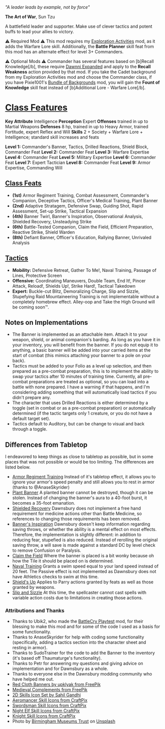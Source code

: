 *"A leader leads by example, not by force"*

**The Art of War**, Sun Tzu

A battlefield leader and supporter. Make use of clever tactics and potent buffs to lead your allies to victory.

⚠️ Required Mod ⚠️
This mod requires my [Exploration Activities](https://steamcommunity.com/sharedfiles/filedetails/?id=3527574947) mod, as it adds the Warfare Lore skill. Additionally, the **Battle Planner** skill feat from this mod has an alternate effect for level 3+ Commanders.

⚠️ Optional Mods ⚠️
Commander has several features based on [b]Recall Knowledge[/b], these require [Dawnni Expanded](https://steamcommunity.com/sharedfiles/filedetails/?id=3163146733) and apply to the **Recall Weakness** action provided by that mod.
If you take the Cadet background from my Exploration Activities mod and choose the Commander class, if you have Pixie1001's [Bundle of Backgrounds](https://steamcommunity.com/sharedfiles/filedetails/?id=3348552008&searchtext=backgrounds) mod, you will gain the **Fount of Knowledge** skill feat instead of [b]Additional Lore - Warfare Lore[/b].

# [Class Features](https://2e.aonprd.com/Classes.aspx?ID=66)
**Key Attribute** Intelligence
**Perception** Expert
**Offenses** trained in up to Martial Weapons
**Defenses** 8 hp, trained in up to Heavy Armor, trained Fortitude, expert Reflex and Will
**Skills** 2 + Society + Warfare Lore + Intelligence; standard skill increases and feats

**Level 1:** Commander's Banner, Tactics, Drilled Reactions, Shield Block, Commander Feat
**Level 2:** Commander Feat
**Level 3:** Warfare Expertise
**Level 4:** Commander Feat
**Level 5:** Military Expertise
**Level 6:** Commander Feat
**Level 7:** Expert Tactician
**Level 8:** Commander Feat
**Level 9:** Armor Expertise, Commanding Will

## [Class Feats](https://2e.aonprd.com/Feats.aspx?Traits=855&values-to=level%3A8&sort=level-asc+name-asc&display=table&columns=pfs+source+rarity+trait+level+prerequisite+summary+spoilers)
* **(1st)** Armor Regiment Training, Combat Assessment, Commander's Companion, Deceptive Tactics, Officer's Medical Training, Plant Banner
* **(2nd)** Adaptive Stratagem, Defensive Swap, Guiding Shot, Rapid Assessment, Set-up Strike, Tactical Expansion
* **(4th)** Banner Twirl, Banner's Inspiration, Observational Analysis, Shielded Recovery, Unsteadying Strike
* **(6th)** Battle-Tested Companion, Claim the Field, Efficient Preparation, Reactive Strike, Shield Warden
* **(8th)** Defiant Banner, Officer's Education, Rallying Banner, Unrivaled Analysis

## [Tactics](https://2e.aonprd.com/Tactics.aspx)
* **Mobility:** Defensive Retreat, Gather To Me!, Naval Training, Passage of Lines, Protective Screen
* **Offensive:** Coordinating Maneuvers, Double Team, End It!, Pincer Attack, Reload!, Shields Up!, Strike Hard!, Tactical Takedown
* **Expert:** Buckle-cut Blitz, Demoralizing Charge, Slip and Sizzle, Stupefying Raid
Mountaineering Training is not implementable without a completely homebrew effect. 
Alley-oop and Take the High Ground will be coming soon™.

## Notes on Implementations
* The Banner is implemented as an attachable item. Attach it to your weapon, shield, or animal companion's barding. As long as you have it in your inventory, you will benefit from the banner. If you do not equip it to anything, a basic banner will be added into your carried items at the start of combat (this mimics attaching your banner to a pole on your back).
* Tactics must be added to your Folio as a level up selection, and then prepared as a pre-combat preparation, this is to implement the ability to swap your tactics after 10 minutes of training time. Currently, all pre-combat preparations are treated as optional, so you can load into a battle with none prepared. I have a warning if that happens, and I'm considering adding something that will automatically load tactics if you didn't prepare any.
* The character that uses Drilled Reactions is either determined by a toggle (set in combat or as a pre-combat preparation) or automatically determined (if the tactic targets only 1 creature, or you do not have a default target set).
* Tactics default to Auditory, but can be change to visual and back through a toggle.

## Differences from Tabletop
I endeavored to keep things as close to tabletop as possible, but in some places that was not possible or would be too limiting. The differences are listed below.
* [Armor Regiment Training](https://2e.aonprd.com/Feats.aspx?ID=7792) Instead of it's tabletop effect, it allows you to ignore your armor's speed penalty and still allows you to rest in armor (thanks to @AnaseSkyrider)
* [Plant Banner](https://2e.aonprd.com/Feats.aspx?ID=7796) A planted banner cannot be destroyed, though it can be stolen. Instead of changing the banner's aura to a 40-foot burst, it becomes a 35-foot emanation.
* [Shielded Recovery](https://2e.aonprd.com/Feats.aspx?ID=7795) Dawnsbury does not implement a free hand requirement for medicine actions other than Battle Medicine, so references to changing those requirements has been removed.
* [Banner's Inspiration](https://2e.aonprd.com/Feats.aspx?ID=7804) Dawnsbury doesn't keep information regarding saving throws, or whether the ability is a mental effect on most effects. Therefore, the implementation is slightly different: in addition to reducing fear, stupefied is also reduced. Instead of rerolling the original saving throw, a will save is made against a standard DC by level check to remove Confusion or Paralysis.
* [Claim the Field](https://2e.aonprd.com/Feats.aspx?ID=7809) Where the banner is placed is a bit wonky because oh how the Tile it should be placed on is determined.
* [Naval Training](https://2e.aonprd.com/Tactics.aspx?ID=4) Grants a swim speed equal to your land speed instead of 20 feet. The Passive effect is not implemented as Dawnsbury does not have Athletics checks to swim at this time.
* [Shield's Up](https://2e.aonprd.com/Tactics.aspx?ID=12) Applies to Parry actions granted by feats as well as those granted by weapons.
* [Slip and Sizzle](https://2e.aonprd.com/Tactics.aspx?ID=18) At this time, the spellcaster cannot cast spells with variable action costs due to limitations in creating those actions.

### Attributions and Thanks
* Thanks to Ubik2, who made the [BattleCry Playtest](https://steamcommunity.com/sharedfiles/filedetails/?id=3246164409&searchtext=battlecry) mod, for their blessing to make this mod and for some of the code I used as a basis for some functionality.
* Thanks to AnaseSkyrider for help with coding some functionality (specifically, adding a tactics section into the character sheet and resting in armor).
* Thanks to SudoTrainer for the code to add the Banner to the inventory (it's based off Thaumaturge's functionality).
* Thanks to Petr for answering my questions and giving advice on implementation and for Dawnsbury as a whole.
* Thanks to everyone else in the Dawnsbury modding community who have helped me out.
* [Red Cloth Banners by upklyak from FreePik](https://www.freepik.com/free-vector/medieval-red-cloth-banners-set-stone-background_152129960.htm#fromView=search&page=1&position=6&uuid=b0b67d47-8dea-417c-b3e0-c02a94d1c2ef&query=Fantasy+Flag)
* [Medieval Complements from FreePik](https://www.freepik.com/free-vector/flat-variety-medieval-complements_1356011.htm#fromView=search&page=1&position=8&uuid=c12e9817-72dc-43ce-860d-1085dbcaff7f&query=flag+fantasy)
* [2D Skills Icon Set by Sahil Gandhi](https://assetstore.unity.com/packages/2d/gui/icons/2d-skills-icon-set-handpainted-210622)
* [Aeromancer Skill Icons from CraftPix](https://craftpix.net/freebies/free-50-rpg-aeromancer-skill-icons/)
* [Swordsman Skill Icons from CraftPix](https://craftpix.net/freebies/free-swordsman-skills-icon-pack/)
* [Night Elf Skill Icons from CraftPix](https://craftpix.net/freebies/free-rpg-night-elf-skill-icons/ )
* [Knight Skill Icons from CraftPix](https://craftpix.net/freebies/free-rpg-knight-skill-icons/)
* Photo by [Birmingham Museums Trust](https://unsplash.com/@birminghammuseumstrust?utm_content=creditCopyText&utm_medium=referral&utm_source=unsplash) on [Unsplash](https://unsplash.com/photos/a-painting-of-a-group-of-men-on-horses-5EUh-tq31eA?utm_content=creditCopyText&utm_medium=referral&utm_source=unsplash)
